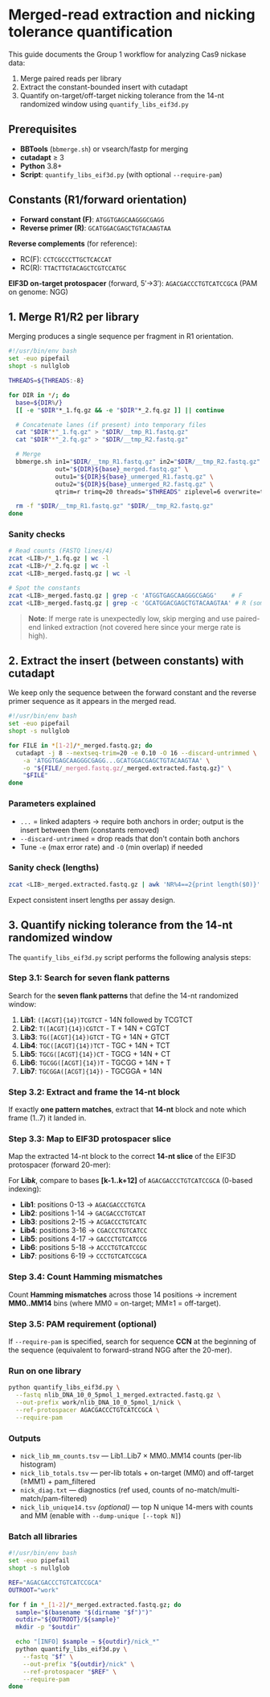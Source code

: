 # Merged-read extraction and nicking tolerance quantification

This guide documents the Group 1 workflow for analyzing Cas9 nickase data:

1. Merge paired reads per library
2. Extract the constant-bounded insert with cutadapt
3. Quantify on-target/off-target nicking tolerance from the 14-nt randomized window using `quantify_libs_eif3d.py`

## Prerequisites

- **BBTools** (`bbmerge.sh`) or vsearch/fastp for merging
- **cutadapt** ≥ 3
- **Python** 3.8+
- **Script**: `quantify_libs_eif3d.py` (with optional `--require-pam`)

## Constants (R1/forward orientation)

- **Forward constant (F)**: `ATGGTGAGCAAGGGCGAGG`
- **Reverse primer (R)**: `GCATGGACGAGCTGTACAAGTAA`

**Reverse complements** (for reference):
- RC(F): `CCTCGCCCTTGCTCACCAT`
- RC(R): `TTACTTGTACAGCTCGTCCATGC`

**EIF3D on-target protospacer** (forward, 5′→3′):
`AGACGACCCTGTCATCCGCA` (PAM on genome: NGG)

## 1. Merge R1/R2 per library

Merging produces a single sequence per fragment in R1 orientation.

```bash
#!/usr/bin/env bash
set -euo pipefail
shopt -s nullglob

THREADS=${THREADS:-8}

for DIR in */; do
  base=${DIR%/}
  [[ -e "$DIR"*_1.fq.gz && -e "$DIR"*_2.fq.gz ]] || continue

  # Concatenate lanes (if present) into temporary files
  cat "$DIR"*"_1.fq.gz" > "$DIR/__tmp_R1.fastq.gz"
  cat "$DIR"*"_2.fq.gz" > "$DIR/__tmp_R2.fastq.gz"

  # Merge
  bbmerge.sh in1="$DIR/__tmp_R1.fastq.gz" in2="$DIR/__tmp_R2.fastq.gz" \
             out="${DIR}${base}_merged.fastq.gz" \
             outu1="${DIR}${base}_unmerged_R1.fastq.gz" \
             outu2="${DIR}${base}_unmerged_R2.fastq.gz" \
             qtrim=r trimq=20 threads="$THREADS" ziplevel=6 overwrite=t

  rm -f "$DIR/__tmp_R1.fastq.gz" "$DIR/__tmp_R2.fastq.gz"
done
```

### Sanity checks

```bash
# Read counts (FASTQ lines/4)
zcat <LIB>/*_1.fq.gz | wc -l
zcat <LIB>/*_2.fq.gz | wc -l
zcat <LIB>_merged.fastq.gz | wc -l

# Spot the constants
zcat <LIB>_merged.fastq.gz | grep -c 'ATGGTGAGCAAGGGCGAGG'    # F
zcat <LIB>_merged.fastq.gz | grep -c 'GCATGGACGAGCTGTACAAGTAA' # R (some reads will include this string too)
```

> **Note**: If merge rate is unexpectedly low, skip merging and use paired-end linked extraction (not covered here since your merge rate is high).

## 2. Extract the insert (between constants) with cutadapt

We keep only the sequence between the forward constant and the reverse primer sequence as it appears in the merged read.

```bash
#!/usr/bin/env bash
set -euo pipefail
shopt -s nullglob

for FILE in *[1-2]/*_merged.fastq.gz; do
  cutadapt -j 8 --nextseq-trim=20 -e 0.10 -O 16 --discard-untrimmed \
    -a 'ATGGTGAGCAAGGGCGAGG...GCATGGACGAGCTGTACAAGTAA' \
    -o "${FILE/_merged.fastq.gz/_merged.extracted.fastq.gz}" \
    "$FILE"
done
```

### Parameters explained
- `...` = linked adapters → require both anchors in order; output is the insert between them (constants removed)
- `--discard-untrimmed` = drop reads that don't contain both anchors
- Tune `-e` (max error rate) and `-O` (min overlap) if needed

### Sanity check (lengths)

```bash
zcat <LIB>_merged.extracted.fastq.gz | awk 'NR%4==2{print length($0)}' | head
```

Expect consistent insert lengths per assay design.

## 3. Quantify nicking tolerance from the 14-nt randomized window

The `quantify_libs_eif3d.py` script performs the following analysis steps:

### Step 3.1: Search for seven flank patterns

Search for the **seven flank patterns** that define the 14-nt randomized window:

1. **Lib1**: `([ACGT]{14})TCGTCT` - 14N followed by TCGTCT
2. **Lib2**: `T([ACGT]{14})CGTCT` - T + 14N + CGTCT  
3. **Lib3**: `TG([ACGT]{14})GTCT` - TG + 14N + GTCT
4. **Lib4**: `TGC([ACGT]{14})TCT` - TGC + 14N + TCT
5. **Lib5**: `TGCG([ACGT]{14})CT` - TGCG + 14N + CT
6. **Lib6**: `TGCGG([ACGT]{14})T` - TGCGG + 14N + T
7. **Lib7**: `TGCGGA([ACGT]{14})` - TGCGGA + 14N

### Step 3.2: Extract and frame the 14-nt block

If exactly **one pattern matches**, extract that **14-nt** block and note which frame (1..7) it landed in.

### Step 3.3: Map to EIF3D protospacer slice

Map the extracted 14-nt block to the correct **14-nt slice** of the EIF3D protospacer (forward 20-mer): 

For **Lib*k***, compare to bases **[k-1..k+12]** of `AGACGACCCTGTCATCCGCA` (0-based indexing):

- **Lib1**: positions 0-13 → `AGACGACCCTGTCA`
- **Lib2**: positions 1-14 → `GACGACCCTGTCAT` 
- **Lib3**: positions 2-15 → `ACGACCCTGTCATC`
- **Lib4**: positions 3-16 → `CGACCCTGTCATCC`
- **Lib5**: positions 4-17 → `GACCCTGTCATCCG`
- **Lib6**: positions 5-18 → `ACCCTGTCATCCGC`
- **Lib7**: positions 6-19 → `CCCTGTCATCCGCA`

### Step 3.4: Count Hamming mismatches

Count **Hamming mismatches** across those 14 positions → increment **MM0..MM14** bins (where MM0 = on-target; MM≥1 = off-target).

### Step 3.5: PAM requirement (optional)

If `--require-pam` is specified, search for sequence **CCN** at the beginning of the sequence (equivalent to forward-strand NGG after the 20-mer).

### Run on one library

```bash
python quantify_libs_eif3d.py \
  --fastq nlib_DNA_10_0_5pmol_1_merged.extracted.fastq.gz \
  --out-prefix work/nlib_DNA_10_0_5pmol_1/nick \
  --ref-protospacer AGACGACCCTGTCATCCGCA \
  --require-pam
```

### Outputs

- `nick_lib_mm_counts.tsv` — Lib1..Lib7 × MM0..MM14 counts (per-lib histogram)
- `nick_lib_totals.tsv` — per-lib totals + on-target (MM0) and off-target (≥MM1) + pam_filtered
- `nick_diag.txt` — diagnostics (ref used, counts of no-match/multi-match/pam-filtered)
- `nick_lib_unique14.tsv` *(optional)* — top N unique 14-mers with counts and MM (enable with `--dump-unique [--topk N]`)

### Batch all libraries

```bash
#!/usr/bin/env bash
set -euo pipefail
shopt -s nullglob

REF="AGACGACCCTGTCATCCGCA"
OUTROOT="work"

for f in *_[1-2]/*_merged.extracted.fastq.gz; do
  sample="$(basename "$(dirname "$f")")"
  outdir="${OUTROOT}/${sample}"
  mkdir -p "$outdir"

  echo "[INFO] $sample → ${outdir}/nick_*"
  python quantify_libs_eif3d.py \
    --fastq "$f" \
    --out-prefix "${outdir}/nick" \
    --ref-protospacer "$REF" \
    --require-pam
done
```
